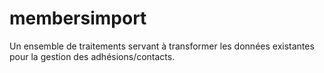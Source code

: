 # membersimport

Un ensemble de traitements servant à transformer les données existantes pour la gestion des adhésions/contacts.

